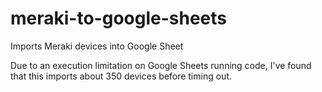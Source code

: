 # meraki-to-google-sheets
Imports Meraki devices into Google Sheet

Due to an execution limitation on Google Sheets running code, I've found that this imports about 350 devices before timing out.
